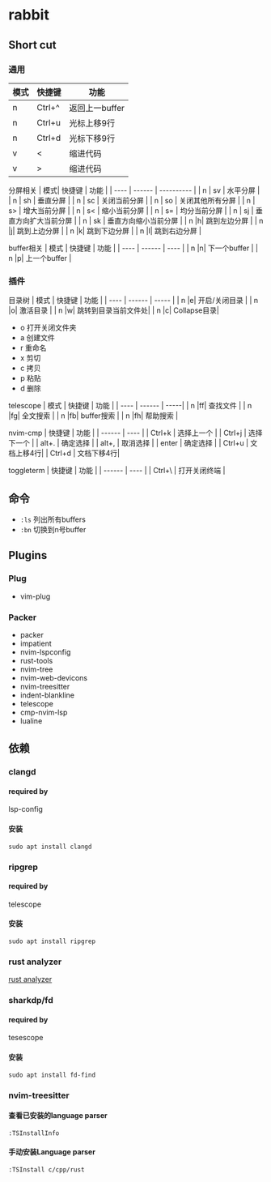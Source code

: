 # rabbit

## Short cut

### 通用
| 模式 | 快捷键 |  功能  |
| ---- | ------ | ------ |
|  n  | Ctrl+^ | 返回上一buffer|
|  n  | Ctrl+u | 光标上移9行 |
|  n  | Ctrl+d | 光标下移9行 |
|  v  |   <    | 缩进代码    |
|  v  |   >    | 缩进代码    |

分屏相关
| 模式| 快捷键 |   功能      |
| ---- | ------ | ---------- |
|  n  |   sv   | 水平分屏 |
|  n  |   sh   | 垂直分屏 |
|  n  |   sc   | 关闭当前分屏 |
|  n  |   so   | 关闭其他所有分屏 |
|  n  |   s>   | 增大当前分屏 |
|  n  |   s<   | 缩小当前分屏 |
|  n  |   s=   | 均分当前分屏 |
|  n  |   sj   | 垂直方向扩大当前分屏 |
|  n  |   sk   | 垂直方向缩小当前分屏 |
|  n  |<leader>h| 跳到左边分屏 |
|  n  |<leader>j| 跳到上边分屏 |
|  n  |<leader>k| 跳到下边分屏 |
|  n  |<leader>l| 跳到右边分屏 |

buffer相关
| 模式 | 快捷键 | 功能 |
| ---- | ------ | ---- |
|  n  |<leader>n| 下一个buffer |
|  n  |<leader>p| 上一个buffer |

### 插件
目录树
| 模式 | 快捷键 | 功能 |
| ---- | ------ | ----- |
|  n   |<leader>e| 开启/关闭目录 |
|  n   |<leader>o| 激活目录    |
|  n   |<leader>w| 跳转到目录当前文件处|
|  n   |<leader>c| Collapse目录|

* o 打开关闭文件夹
* a 创建文件
* r 重命名
* x 剪切
* c 拷贝
* p 粘贴
* d 删除

telescope
| 模式 | 快捷键 | 功能 |
| ---- | ------ | -----|
|  n   |<leader>ff| 查找文件 |
|  n   |<leader>fg| 全文搜索 |
|  n   |<leader>fb| buffer搜索 |
|  n   |<leader>fh| 帮助搜索 |

nvim-cmp
| 快捷键 | 功能 |
| ------ | ---- |
| Ctrl+k | 选择上一个 |
| Ctrl+j | 选择下一个 |
| alt+.  | 确定选择   |
| alt+,  | 取消选择   |
| enter  | 确定选择   |
| Ctrl+u | 文档上移4行|
| Ctrl+d | 文档下移4行|

toggleterm
| 快捷键 | 功能 |
| ------ | ---- |
| Ctrl+\ | 打开关闭终端 |

## 命令
* `:ls` 列出所有buffers
* `:bn` 切换到n号buffer

## Plugins
### Plug
* vim-plug

### Packer
* packer
* impatient
* nvim-lspconfig
* rust-tools
* nvim-tree
* nvim-web-devicons
* nvim-treesitter
* indent-blankline
* telescope
* cmp-nvim-lsp
* lualine

## 依赖
### clangd
#### required by
lsp-config
#### 安装
```
sudo apt install clangd
```

### ripgrep
#### required by
telescope
#### 安装
```
sudo apt install ripgrep
```

### rust analyzer
[rust analyzer](https://rust-analyzer.github.io/manual.html#rust-analyzer-language-server-binary)

### sharkdp/fd
#### required by
tesescope
#### 安装
```
sudo apt install fd-find
```

### nvim-treesitter
#### 查看已安装的language parser
```
:TSInstallInfo
```

#### 手动安装Language parser
```
:TSInstall c/cpp/rust
```
